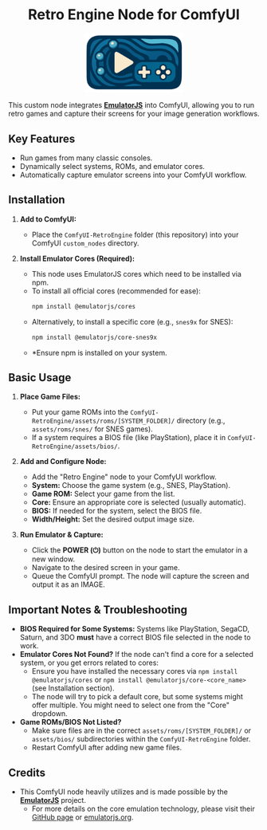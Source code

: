 <div align="center">
  <h1>Retro Engine Node for ComfyUI</h1>
  <img src="assets/logo.png" alt="Retro Engine Logo" width="200"/>
</div>

This custom node integrates **[EmulatorJS](https://github.com/EmulatorJS/EmulatorJS)** into ComfyUI, allowing you to run retro games and capture their screens for your image generation workflows.

## Key Features

-   Run games from many classic consoles.
-   Dynamically select systems, ROMs, and emulator cores.
-   Automatically capture emulator screens into your ComfyUI workflow.

## Installation

1.  **Add to ComfyUI:**
    *   Place the `ComfyUI-RetroEngine` folder (this repository) into your ComfyUI `custom_nodes` directory.

2.  **Install Emulator Cores (Required):**
    *   This node uses EmulatorJS cores which need to be installed via npm. 
    *   To install all official cores (recommended for ease): 
        ```bash
        npm install @emulatorjs/cores
        ```
    *   Alternatively, to install a specific core (e.g., `snes9x` for SNES):
        ```bash
        npm install @emulatorjs/core-snes9x
        ```
    *   *Ensure npm is installed on your system.



## Basic Usage

1.  **Place Game Files:**
    *   Put your game ROMs into the `ComfyUI-RetroEngine/assets/roms/[SYSTEM_FOLDER]/` directory (e.g., `assets/roms/snes/` for SNES games).
    *   If a system requires a BIOS file (like PlayStation), place it in `ComfyUI-RetroEngine/assets/bios/`.

2.  **Add and Configure Node:**
    *   Add the "Retro Engine" node to your ComfyUI workflow.
    *   **System:** Choose the game system (e.g., SNES, PlayStation).
    *   **Game ROM:** Select your game from the list.
    *   **Core:** Ensure an appropriate core is selected (usually automatic).
    *   **BIOS:** If needed for the system, select the BIOS file.
    *   **Width/Height:** Set the desired output image size.

3.  **Run Emulator & Capture:**
    *   Click the **POWER (⏻)** button on the node to start the emulator in a new window.
    *   Navigate to the desired screen in your game.
    *   Queue the ComfyUI prompt. The node will capture the screen and output it as an IMAGE.

## Important Notes & Troubleshooting

*   **BIOS Required for Some Systems:** Systems like PlayStation, SegaCD, Saturn, and 3DO **must** have a correct BIOS file selected in the node to work.
*   **Emulator Cores Not Found?** If the node can't find a core for a selected system, or you get errors related to cores:
    *   Ensure you have installed the necessary cores via `npm install @emulatorjs/cores` or `npm install @emulatorjs/core-<core_name>` (see Installation section).
    *   The node will try to pick a default core, but some systems might offer multiple. You might need to select one from the "Core" dropdown.
*   **Game ROMs/BIOS Not Listed?** 
    *   Make sure files are in the correct `assets/roms/[SYSTEM_FOLDER]/` or `assets/bios/` subdirectories within the `ComfyUI-RetroEngine` folder.
    *   Restart ComfyUI after adding new game files.


## Credits

-   This ComfyUI node heavily utilizes and is made possible by the **[EmulatorJS](https://github.com/EmulatorJS/EmulatorJS)** project. 
    -   For more details on the core emulation technology, please visit their [GitHub page](https://github.com/EmulatorJS/EmulatorJS) or [emulatorjs.org](https://emulatorjs.org/).

